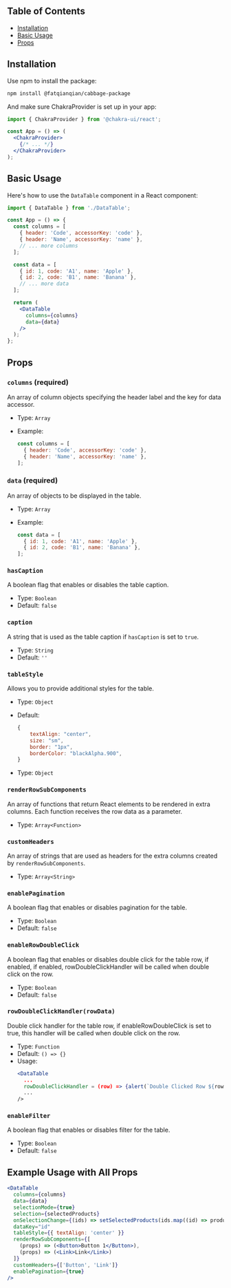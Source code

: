 ## Table of Contents
- [Installation](#installation)
- [Basic Usage](#basic-usage)
- [Props](#props)

## Installation

Use npm to install the package:

```bash
npm install @fatqianqian/cabbage-package
```

And make sure ChakraProvider is set up in your app:

```jsx
import { ChakraProvider } from '@chakra-ui/react';

const App = () => (
  <ChakraProvider>
    {/* ... */}
  </ChakraProvider>
);
```

## Basic Usage

Here's how to use the `DataTable` component in a React component:

```jsx
import { DataTable } from './DataTable';

const App = () => {
  const columns = [
    { header: 'Code', accessorKey: 'code' },
    { header: 'Name', accessorKey: 'name' },
    // ... more columns
  ];

  const data = [
    { id: 1, code: 'A1', name: 'Apple' },
    { id: 2, code: 'B1', name: 'Banana' },
    // ... more data
  ];

  return (
    <DataTable
      columns={columns}
      data={data}
    />
  );
};
```

## Props

### `columns` (required)

An array of column objects specifying the header label and the key for data accessor.

- Type: `Array`
- Example:

  ```jsx
  const columns = [
    { header: 'Code', accessorKey: 'code' },
    { header: 'Name', accessorKey: 'name' },
  ];
  ```

### `data` (required)

An array of objects to be displayed in the table.

- Type: `Array`
- Example:

  ```jsx
  const data = [
    { id: 1, code: 'A1', name: 'Apple' },
    { id: 2, code: 'B1', name: 'Banana' },
  ];
  ```

### `hasCaption`

A boolean flag that enables or disables the table caption.

- Type: `Boolean`
- Default: `false`

### `caption`

A string that is used as the table caption if `hasCaption` is set to `true`.

- Type: `String`
- Default: `''`

### `tableStyle`

Allows you to provide additional styles for the table.

- Type: `Object`
- Default: 
    ```jsx 
    {
        textAlign: "center",
        size: "sm",
        border: "1px",
        borderColor: "blackAlpha.900",
    }
    ```

- Type: `Object`

### `renderRowSubComponents`

An array of functions that return React elements to be rendered in extra columns. Each function receives the row data as a parameter.

- Type: `Array<Function>`

### `customHeaders`

An array of strings that are used as headers for the extra columns created by `renderRowSubComponents`.

- Type: `Array<String>`

### `enablePagination`

A boolean flag that enables or disables pagination for the table.

- Type: `Boolean`
- Default: `false`

### `enableRowDoubleClick`

A boolean flag that enables or disables double click for the table row, if enabled, if enabled, rowDoubleClickHandler will be called when double click on the row.

- Type: `Boolean`
- Default: `false`

### `rowDoubleClickHandler(rowData)`

Double click handler for the table row, if enableRowDoubleClick is set to true, this handler will be called when double click on the row.

- Type: `Function`
- Default: `() => {}`
- Usage: 
    ```jsx
    <DataTable
      ...
      rowDoubleClickHandler = (row) => {alert(`Double Clicked Row ${row.id}`)},
      ...
    />
    ```

### `enableFilter`

A boolean flag that enables or disables filter for the table.

- Type: `Boolean`
- Default: `false`

## Example Usage with All Props

```jsx
<DataTable
  columns={columns}
  data={data}
  selectionMode={true}
  selection={selectedProducts}
  onSelectionChange={(ids) => setSelectedProducts(ids.map((id) => products[id]))}
  dataKey="id"
  tableStyle={{ textAlign: 'center' }}
  renderRowSubComponents={[
    (props) => (<Button>Button 1</Button>),
    (props) => (<Link>Link</Link>)
  ]}
  customHeaders={['Button', 'Link']}
  enablePagination={true}
/>
```